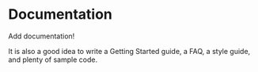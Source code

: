 # Documentation

Add documentation!

It is also a good idea to write a Getting Started guide, a FAQ, a style guide, and plenty of sample code.
